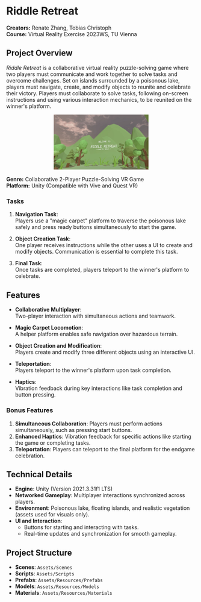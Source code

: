 # Riddle Retreat

**Creators:** Renate Zhang, Tobias Christoph\
**Course:** Virtual Reality Exercise 2023WS, TU Vienna

## Project Overview

*Riddle Retreat* is a collaborative virtual reality puzzle-solving game where two players must communicate and work together to solve tasks and overcome challenges. Set on islands surrounded by a poisonous lake, players must navigate, create, and modify objects to reunite and celebrate their victory. Players must collaborate to solve tasks, following on-screen instructions and using various interaction mechanics, to be reunited on the winner's platform.

<p align="middle">
  <img src="screenshot-riddleretreat.JPG" alt="Screenshot" width="50%"/> 
</p>

**Genre:** Collaborative 2-Player Puzzle-Solving VR Game  \
**Platform:** Unity (Compatible with Vive and Quest VR)  

### Tasks
1. **Navigation Task**:  
   Players use a "magic carpet" platform to traverse the poisonous lake safely and press ready buttons simultaneously to start the game.
2. **Object Creation Task**:  
   One player receives instructions while the other uses a UI to create and modify objects. Communication is essential to complete this task.

3. **Final Task**:  
   Once tasks are completed, players teleport to the winner's platform to celebrate.

## Features

- **Collaborative Multiplayer**:  
  Two-player interaction with simultaneous actions and teamwork.
  
- **Magic Carpet Locomotion**:  
  A helper platform enables safe navigation over hazardous terrain.

- **Object Creation and Modification**:  
  Players create and modify three different objects using an interactive UI.

- **Teleportation**:  
  Players teleport to the winner's platform upon task completion.

- **Haptics**:  
  Vibration feedback during key interactions like task completion and button pressing.

### Bonus Features

1. **Simultaneous Collaboration**: Players must perform actions simultaneously, such as pressing start buttons.
2. **Enhanced Haptics**: Vibration feedback for specific actions like starting the game or completing tasks.
3. **Teleportation**: Players can teleport to the final platform for the endgame celebration.

## Technical Details

- **Engine**: Unity (Version 2021.3.31f1 LTS)
- **Networked Gameplay**: Multiplayer interactions synchronized across players.
- **Environment**: Poisonous lake, floating islands, and realistic vegetation (assets used for visuals only).
- **UI and Interaction**:  
  - Buttons for starting and interacting with tasks.
  - Real-time updates and synchronization for smooth gameplay.

## Project Structure

- **Scenes**: `Assets/Scenes`
- **Scripts**: `Assets/Scripts`
- **Prefabs**: `Assets/Resources/Prefabs`
- **Models**: `Assets/Resources/Models`
- **Materials**: `Assets/Resources/Materials`



